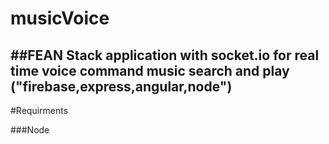 # musicVoice

##FEAN Stack application with socket.io for real time voice command music search and play ("firebase,express,angular,node")
-------------------------

#Requirments

###Node

